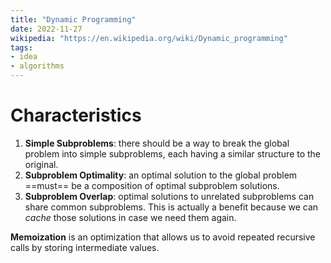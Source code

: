 ```yaml
---
title: "Dynamic Programming"
date: 2022-11-27
wikipedia: "https://en.wikipedia.org/wiki/Dynamic_programming"
tags:
- idea
- algorithms
---
```


# Characteristics

1. **Simple Subproblems**: there should be a way to break the global problem into simple subproblems, each having a similar structure to the original.
2. **Subproblem Optimality**: an optimal solution to the global problem ==must== be a composition of optimal subproblem solutions.
3. **Subproblem Overlap**: optimal solutions to unrelated subproblems can share common subproblems. This is actually a benefit because we can *cache* those solutions in case we need them again.

**Memoization** is an optimization that allows us to avoid repeated recursive calls by storing intermediate values.


